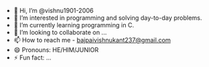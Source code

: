 - 👋 Hi, I’m @vishnu1901-2006
- 👀 I’m interested in programming and solving day-to-day problems.
- 🌱 I’m currently learning programming in C.
- 💞️ I’m looking to collaborate on ...
- 📫 How to reach me - bajpaivishnukant237@gmail.com
- 😄 Pronouns: HE/HIM/JUNIOR
- ⚡ Fun fact: ...

<!---
vishnu1901-2006/vishnu1901-2006 is a ✨ special ✨ repository because its `README.md` (this file) appears on your GitHub profile.
You can click the Preview link to take a look at your changes.
--->
